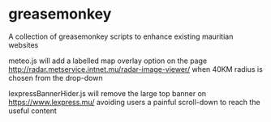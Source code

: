 # greasemonkey
A collection of greasemonkey scripts to enhance existing mauritian websites

meteo.js will add a labelled map overlay option on the page http://radar.metservice.intnet.mu/radar-image-viewer/ when 40KM radius is chosen from the drop-down

lexpressBannerHider.js will remove the large top banner on https://www.lexpress.mu/ avoiding users a painful scroll-down to reach the useful content

